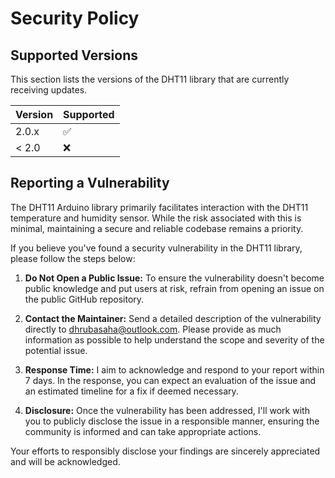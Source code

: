 # Security Policy

## Supported Versions

This section lists the versions of the DHT11 library that are currently receiving updates.

| Version | Supported          |
| ------- | ------------------ |
| 2.0.x   | :white_check_mark: |
| < 2.0   | :x:                |

## Reporting a Vulnerability

The DHT11 Arduino library primarily facilitates interaction with the DHT11 temperature and humidity sensor. While the risk associated with this is minimal, maintaining a secure and reliable codebase remains a priority.

If you believe you've found a security vulnerability in the DHT11 library, please follow the steps below:

1. **Do Not Open a Public Issue:** To ensure the vulnerability doesn't become public knowledge and put users at risk, refrain from opening an issue on the public GitHub repository.
   
2. **Contact the Maintainer:** Send a detailed description of the vulnerability directly to [dhrubasaha@outlook.com](mailto:dhrubasaha@outlook.com). Please provide as much information as possible to help understand the scope and severity of the potential issue.

3. **Response Time:** I aim to acknowledge and respond to your report within 7 days. In the response, you can expect an evaluation of the issue and an estimated timeline for a fix if deemed necessary.

4. **Disclosure:** Once the vulnerability has been addressed, I'll work with you to publicly disclose the issue in a responsible manner, ensuring the community is informed and can take appropriate actions.

Your efforts to responsibly disclose your findings are sincerely appreciated and will be acknowledged.
